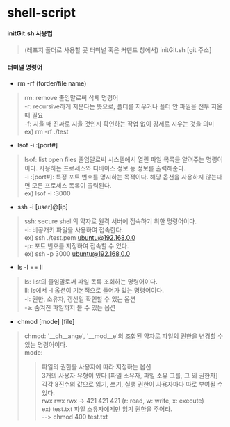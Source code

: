 # shell-script

#### initGit.sh 사용법
>(레포지 폴더로 사용할 곳 터미널 혹은 커맨드 창에서) initGit.sh [git 주소]

#### 터미널 명령어
- rm -rf (forder/file name)
> rm: remove 줄임말로써 삭제 명령어<br/>
> -r: recursive하게 지운다는 뜻으로, 폴더를 지우거나 폴더 안 파일을 전부 지울 때 필요<br/>
> -f: 지울 때 진짜로 지울 것인지 확인하는 작업 없이 강제로 지우는 것을 의미<br/>
> ex) rm -rf ./test<br/>

- lsof -i :[port#]
> lsof: list open files 줄임말로써 시스템에서 열린 파일 목록을 알려주는 명령어이다. 사용하는 프로세스와 디바이스 정보 등 정보를 출력해준다.<br/>
> -i :[port#]: 특정 포트 번호를 명시하는 목적이다. 해당 옵션을 사용하지 않는다면 모든 프로세스 목록이 출력된다.<br/>
> ex) lsof -i :3000<br/>

- ssh -i [user]@[ip]
> ssh: secure shell의 약자로 원격 서버에 접속하기 위한 명령어이다.<br/>
> -i: 비공개키 파일을 사용하여 접속한다.<br/>
> ex) ssh ./test.pem ubuntu@192.168.0.0<br/>
> -p: 포트 번호를 지정하여 접속할 수 있다.<br/>
> ex) ssh -p 3000 ubuntu@192.168.0.0<br/>

- ls -l == ll
> ls: list의 줄임말로써 파일 목록 조회하는 명령어이다.<br/>
> ll: ls에서 -l 옵션이 기본적으로 들어가 있는 명령어이다.<br/>
> -l: 권한, 소유자, 갱신일 확인할 수 있는 옵션<br/>
> -a: 숨겨진 파일까지 볼 수 있는 옵션<br/>

- chmod [mode] [file]
> chmod: '__ch__ange', '__mod__e'의 조합된 약자로 파일의 권한을 변경할 수 있는 명령어이다.<br/>
> mode:<br/>
> > 파일의 권한을 사용자에 따라 지정하는 옵션<br/>
> > 3개의 사용자 유형이 있다 [파일 소유자, 파일 소유 그룹, 그 외 권한자]<br/>
> > 각각 8진수의 값으로 읽기, 쓰기, 실행 권한이 사용자마다 따로 부여될 수 있다.<br/>
> > rwx rwx rwx -> 421 421 421 (r: read, w: write, x: execute)<br/>
> > ex) test.txt 파일 소유자에게만 읽기 권한을 주어라.<br/>
> > --> chmod 400 test.txt<br/>
